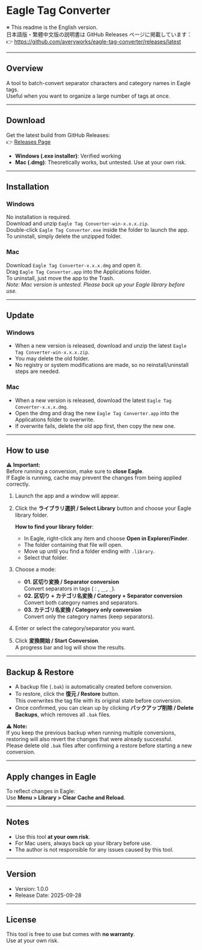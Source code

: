 # Eagle Tag Converter

※ This readme is the English version.  
日本語版・繁體中文版の説明書は GitHub Releases ページに掲載しています：  
👉 https://github.com/averyworks/eagle-tag-converter/releases/latest

---

## Overview
A tool to batch-convert separator characters and category names in Eagle tags.  
Useful when you want to organize a large number of tags at once.

---

## Download
Get the latest build from GitHub Releases:  
👉 [Releases Page](https://github.com/averyworks/eagle-tag-converter/releases/latest)

- **Windows (.exe installer)**: Verified working  
- **Mac (.dmg)**: Theoretically works, but untested. Use at your own risk.  

---

## Installation

### Windows
No installation is required.  
Download and unzip `Eagle Tag Converter-win-x.x.x.zip`.  
Double-click `Eagle Tag Converter.exe` inside the folder to launch the app.  
To uninstall, simply delete the unzipped folder.  

### Mac
Download `Eagle Tag Converter-x.x.x.dmg` and open it.  
Drag `Eagle Tag Converter.app` into the Applications folder.  
To uninstall, just move the app to the Trash.  
*Note: Mac version is untested. Please back up your Eagle library before use.*  

---

## Update

### Windows
- When a new version is released, download and unzip the latest `Eagle Tag Converter-win-x.x.x.zip`.  
- You may delete the old folder.  
- No registry or system modifications are made, so no reinstall/uninstall steps are needed.  

### Mac
- When a new version is released, download the latest `Eagle Tag Converter-x.x.x.dmg`.  
- Open the dmg and drag the new `Eagle Tag Converter.app` into the Applications folder to overwrite.  
- If overwrite fails, delete the old app first, then copy the new one.  


---

## How to use

⚠ **Important:**  
Before running a conversion, make sure to **close Eagle**.  
If Eagle is running, cache may prevent the changes from being applied correctly.  

1. Launch the app and a window will appear.  

2. Click the **ライブラリ選択 / Select Library** button and choose your Eagle library folder.  

   **How to find your library folder**:  
   - In Eagle, right-click any item and choose **Open in Explorer/Finder**.  
   - The folder containing that file will open.  
   - Move up until you find a folder ending with `.library`.  
   - Select that folder.  

3. Choose a mode:  
   - **01. 区切り変換 / Separator conversion**  
     Convert separators in tags (`：`, `__`, `_`).  
   - **02. 区切り + カテゴリ名変換 / Category + Separator conversion**  
     Convert both category names and separators.  
   - **03. カテゴリ名変換 / Category only conversion**  
     Convert only the category names (keep separators).  

4. Enter or select the category/separator you want.  

5. Click **変換開始 / Start Conversion**.  
   A progress bar and log will show the results.  

---

## Backup & Restore
- A backup file (`.bak`) is automatically created before conversion.  
- To restore, click the **復元 / Restore** button.  
  This overwrites the tag file with its original state before conversion.  
- Once confirmed, you can clean up by clicking **バックアップ削除 / Delete Backups**, which removes all `.bak` files.  

⚠ **Note:**  
If you keep the previous backup when running multiple conversions, restoring will also revert the changes that were already successful.  
Please delete old `.bak` files after confirming a restore before starting a new conversion.  

---

## Apply changes in Eagle
To reflect changes in Eagle:  
Use **Menu > Library > Clear Cache and Reload**.  

---

## Notes
- Use this tool **at your own risk**.  
- For Mac users, always back up your library before use.  
- The author is not responsible for any issues caused by this tool.  

---

## Version
- Version: 1.0.0  
- Release Date: 2025-09-28  

---

## License
This tool is free to use but comes with **no warranty**.  
Use at your own risk.  
